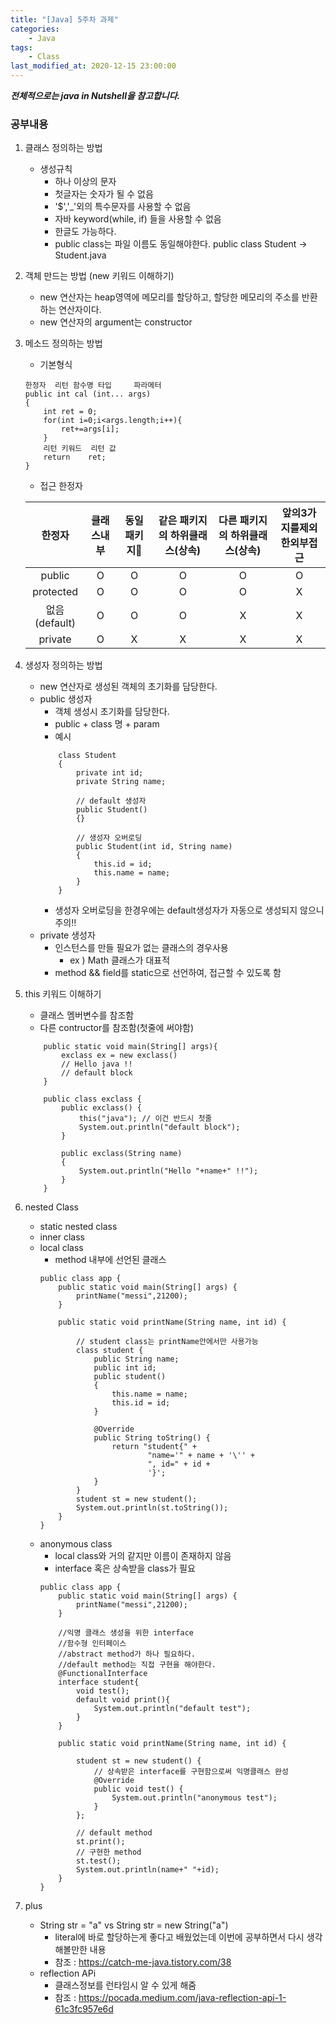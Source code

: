 ```yaml
---
title: "[Java] 5주차 과제"
categories:
    - Java
tags:
    - Class
last_modified_at: 2020-12-15 23:00:00
---
```

***전체적으로는 java in Nutshell을 참고합니다.***
### 공부내용  <br>

1. 클래스 정의하는 방법
    - 생성규칙
        - 하나 이상의 문자
        - 첫글자는 숫자가 될 수 없음
        - '$','_'외의 특수문자를 사용할 수 없음
        - 자바 keyword(while, if) 들을 사용할 수 없음
        - 한글도 가능하다.
        - public class는 파일 이름도 동일해야한다. public class Student -> Student.java
2. 객체 만드는 방법 (new 키워드 이해하기)
    - new 연산자는 heap영역에 메모리를 할당하고, 할당한 메모리의 주소를 반환하는 연산자이다.
    - new 연산자의 argument는 constructor
    
3. 메소드 정의하는 방법
    - 기본형식
    ```
    한정자  리턴 함수명 타입     파라메터
    public int cal (int... args)
    {
        int ret = 0;
        for(int i=0;i<args.length;i++){
            ret+=args[i];
        }
        리턴 키워드  리턴 값
        return    ret;
    }
    ```
    - 접근 한정자
    
    |한정자|클래스내부|동일패키지|같은 패키지의 하위클래스(상속)|다른 패키지의 하위클래스(상속)|앞의3가지를제외한외부접근|
    |:---:|:---:|:---:|:---:|:---:|:---:|
    |public|O|O|O|O|O|
    |protected|O|O|O|O|X|
    |없음(default)|O|O|O|X|X|
    |private|O|X|X|X|X| <- get,set를 이용
4. 생성자 정의하는 방법
    - new 연산자로 생성된 객체의 초기화를 담당한다.
    - public 생성자
        - 객체 생성시 초기화를 담당한다.
        - public + class 명 + param
        - 예시
        ```
            class Student
            {
                private int id;
                private String name;
        
                // default 생성자
                public Student()
                {}
        
                // 생성자 오버로딩
                public Student(int id, String name)
                {
                    this.id = id;
                    this.name = name;
                }
            }
        ```
        - 생성자 오버로딩을 한경우에는 default생성자가 자동으로 생성되지 않으니 주의!!
    - private 생성자
        - 인스턴스를 만들 필요가 없는 클래스의 경우사용
            - ex ) Math 클래스가 대표적
        - method && field를 static으로 선언하여, 접근할 수 있도록 함
5. this 키워드 이해하기
    - 클래스 멤버변수를 참조함
    - 다른 contructor를 참조함(첫줄에 써야함)
    ```
        public static void main(String[] args){
            exclass ex = new exclass()
            // Hello java !!
            // default block
        }
    
        public class exclass {
            public exclass() {
                this("java"); // 이건 반드시 첫줄
                System.out.println("default block");
            }
    
            public exclass(String name)
            {
                System.out.println("Hello "+name+" !!");
            }
        }
    ```

6. nested Class
    - static nested class
    - inner class
    - local class
        - method 내부에 선언된 클래스
        ```
        public class app {
            public static void main(String[] args) {
                printName("messi",21200);
            }
        
            public static void printName(String name, int id) {
                
                // student class는 printName안에서만 사용가능
                class student {
                    public String name;
                    public int id;
                    public student()
                    {
                        this.name = name;
                        this.id = id;
                    }
        
                    @Override
                    public String toString() {
                        return "student{" +
                                "name='" + name + '\'' +
                                ", id=" + id +
                                '}';
                    }
                }
                student st = new student();
                System.out.println(st.toString());
            }
        }
        ```
    - anonymous class
        - local class와 거의 같지만 이름이 존재하지 않음
        - interface 혹은 상속받을 class가 필요
        ```
        public class app {
            public static void main(String[] args) {
                printName("messi",21200);
            }
            
            //익명 클래스 생성을 위한 interface
            //함수형 인터페이스 
            //abstract method가 하나 필요하다.
            //default method는 직접 구현을 해야한다.
            @FunctionalInterface
            interface student{
                void test();
                default void print(){
                    System.out.println("default test");
                }
            }
        
            public static void printName(String name, int id) {
        
                student st = new student() {
                    // 상속받은 interface를 구현함으로써 익명클래스 완성
                    @Override
                    public void test() {
                        System.out.println("anonymous test");
                    }
                };
        
                // default method
                st.print();
                // 구현한 method
                st.test();
                System.out.println(name+" "+id);
            }
        }
        ```
7. plus
    - String str = "a"  vs String str = new String("a")
        - literal에 바로 할당하는게 좋다고 배웠었는데 이번에 공부하면서 다시 생각해볼만한 내용
        - 참조 : https://catch-me-java.tistory.com/38
    - reflection APi
        - 클래스정보를 런타임시 알 수 있게 해줌
        - 참조 : https://pocada.medium.com/java-reflection-api-1-61c3fc957e6d